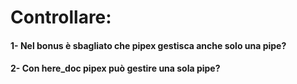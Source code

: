 Controllare:
============

#### 1- Nel bonus è sbagliato che pipex gestisca anche solo una pipe?
#### 2- Con here_doc pipex può gestire una sola pipe?

